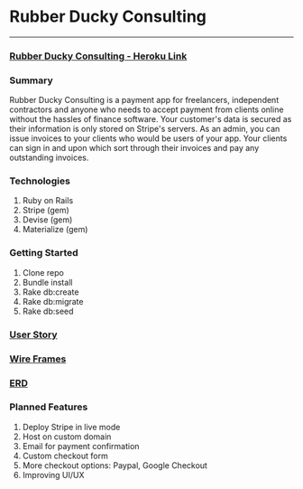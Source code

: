 # Rubber Ducky Consulting
---

### [Rubber Ducky Consulting - Heroku Link](https://rubber-ducky-consulting.herokuapp.com/)

### Summary
Rubber Ducky Consulting is a payment app for freelancers, independent contractors and anyone who needs to accept payment from clients online without the hassles of finance software. Your customer's data is secured as their information is only stored on Stripe's servers. As an admin, you can issue invoices to your clients who would be users of your app. Your clients can sign in and upon which sort through their invoices and pay any outstanding invoices.

### Technologies
1. Ruby on Rails
2. Stripe (gem)
3. Devise (gem)
4. Materialize (gem)

### Getting Started
1. Clone repo
2. Bundle install
3. Rake db:create
4. Rake db:migrate
5. Rake db:seed

### [User Story](https://goo.gl/7Ko1ub)

### [Wire Frames](https://goo.gl/GJuliO)

### [ERD](https://goo.gl/2WKhxX)

### Planned Features
1. Deploy Stripe in live mode
2. Host on custom domain
3. Email for payment confirmation
4. Custom checkout form
5. More checkout options: Paypal, Google Checkout
6. Improving UI/UX
